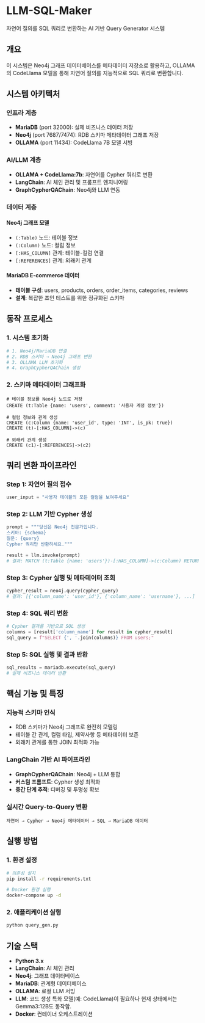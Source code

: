 # LLM-SQL-Maker

자연어 질의를 SQL 쿼리로 변환하는 AI 기반 Query Generator 시스템

## 개요

이 시스템은 Neo4j 그래프 데이터베이스를 메타데이터 저장소로 활용하고, OLLAMA의 CodeLlama 모델을 통해 자연어 질의를 지능적으로 SQL 쿼리로 변환합니다.

## 시스템 아키텍처

### 인프라 계층
- **MariaDB** (port 32000): 실제 비즈니스 데이터 저장
- **Neo4j** (port 7687/7474): RDB 스키마 메타데이터 그래프 저장
- **OLLAMA** (port 11434): CodeLlama 7B 모델 서빙

### AI/LLM 계층
- **OLLAMA + CodeLlama:7b**: 자연어를 Cypher 쿼리로 변환
- **LangChain**: AI 체인 관리 및 프롬프트 엔지니어링
- **GraphCypherQAChain**: Neo4j와 LLM 연동

### 데이터 계층

#### Neo4j 그래프 모델
- `(:Table)` 노드: 테이블 정보
- `(:Column)` 노드: 컬럼 정보  
- `[:HAS_COLUMN]` 관계: 테이블-컬럼 연결
- `[:REFERENCES]` 관계: 외래키 관계

#### MariaDB E-commerce 데이터
- **테이블 구성**: users, products, orders, order_items, categories, reviews
- **설계**: 복잡한 조인 테스트를 위한 정규화된 스키마

## 동작 프로세스

### 1. 시스템 초기화

```python
# 1. Neo4j/MariaDB 연결
# 2. RDB 스키마 → Neo4j 그래프 변환
# 3. OLLAMA LLM 초기화  
# 4. GraphCypherQAChain 생성
```

### 2. 스키마 메타데이터 그래프화

```cypher
# 테이블 정보를 Neo4j 노드로 저장
CREATE (t:Table {name: 'users', comment: '사용자 계정 정보'})

# 컬럼 정보와 관계 생성
CREATE (c:Column {name: 'user_id', type: 'INT', is_pk: true})
CREATE (t)-[:HAS_COLUMN]->(c)

# 외래키 관계 생성
CREATE (c1)-[:REFERENCES]->(c2)
```

## 쿼리 변환 파이프라인

### Step 1: 자연어 질의 접수
```python
user_input = "사용자 테이블의 모든 컬럼을 보여주세요"
```

### Step 2: LLM 기반 Cypher 생성
```python
prompt = """당신은 Neo4j 전문가입니다. 
스키마: {schema}
질문: {query}
Cypher 쿼리만 반환하세요."""

result = llm.invoke(prompt)
# 결과: MATCH (t:Table {name: 'users'})-[:HAS_COLUMN]->(c:Column) RETURN c.name
```

### Step 3: Cypher 실행 및 메타데이터 조회
```python
cypher_result = neo4j.query(cypher_query)
# 결과: [{'column_name': 'user_id'}, {'column_name': 'username'}, ...]
```

### Step 4: SQL 쿼리 변환
```python
# Cypher 결과를 기반으로 SQL 생성
columns = [result['column_name'] for result in cypher_result]
sql_query = f"SELECT {', '.join(columns)} FROM users;"
```

### Step 5: SQL 실행 및 결과 반환
```python
sql_results = mariadb.execute(sql_query)
# 실제 비즈니스 데이터 반환
```

## 핵심 기능 및 특징

### 지능적 스키마 인식
- RDB 스키마가 Neo4j 그래프로 완전히 모델링
- 테이블 간 관계, 컬럼 타입, 제약사항 등 메타데이터 보존
- 외래키 관계를 통한 JOIN 최적화 가능

### LangChain 기반 AI 파이프라인
- **GraphCypherQAChain**: Neo4j + LLM 통합
- **커스텀 프롬프트**: Cypher 생성 최적화
- **중간 단계 추적**: 디버깅 및 투명성 확보

### 실시간 Query-to-Query 변환
```
자연어 → Cypher → Neo4j 메타데이터 → SQL → MariaDB 데이터
```

## 실행 방법

### 1. 환경 설정
```bash
# 의존성 설치
pip install -r requirements.txt

# Docker 환경 실행
docker-compose up -d
```

### 2. 애플리케이션 실행
```bash
python query_gen.py
```

## 기술 스택

- **Python 3.x**
- **LangChain**: AI 체인 관리
- **Neo4j**: 그래프 데이터베이스
- **MariaDB**: 관계형 데이터베이스
- **OLLAMA**: 로컬 LLM 서빙
- **LLM**: 코드 생성 특화 모델(예: CodeLlama)이 필요하나 현재 상태에서는 Gemma3:12B도 동작함.
- **Docker**: 컨테이너 오케스트레이션

